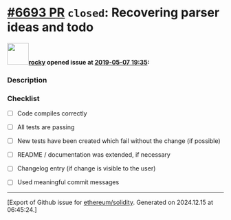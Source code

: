 # [\#6693 PR](https://github.com/ethereum/solidity/pull/6693) `closed`: Recovering parser ideas and todo

#### <img src="https://avatars.githubusercontent.com/u/8851?v=4" width="50">[rocky](https://github.com/rocky) opened issue at [2019-05-07 19:35](https://github.com/ethereum/solidity/pull/6693):

<!--### Your checklist for this pull request

Please review the [guidelines for contributing](http://solidity.readthedocs.io/en/latest/contributing.html) to this repository.

Please also note that this project is released with a [Contributor Code of Conduct](CONDUCT.md). By participating in this project you agree to abide by its terms.
-->

### Description

<!--
Please explain the changes you made here.

Thank you for your help!
-->

### Checklist
- [ ] Code compiles correctly
- [ ] All tests are passing
- [ ] New tests have been created which fail without the change (if possible)
- [ ] README / documentation was extended, if necessary
- [ ] Changelog entry (if change is visible to the user)
- [ ] Used meaningful commit messages





-------------------------------------------------------------------------------



[Export of Github issue for [ethereum/solidity](https://github.com/ethereum/solidity). Generated on 2024.12.15 at 06:45:24.]
